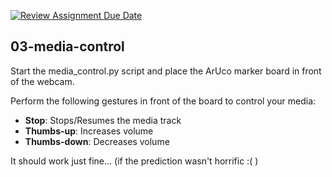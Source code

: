 [![Review Assignment Due Date](https://classroom.github.com/assets/deadline-readme-button-24ddc0f5d75046c5622901739e7c5dd533143b0c8e959d652212380cedb1ea36.svg)](https://classroom.github.com/a/P2j0joSQ)
## 03-media-control

Start the media_control.py script and place the ArUco marker board in front of the webcam.

Perform the following gestures in front of the board to control your media:

- **Stop**: Stops/Resumes the media track
- **Thumbs-up**: Increases volume
- **Thumbs-down**: Decreases volume

It should work just fine... (if the prediction wasn't horrific :( )
